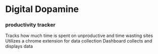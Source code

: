 # Digital Dopamine

### productivity tracker

Tracks how much time is spent on unproductive and time wasting sites
Utilizes a chrome extension for data collection
Dashboard collects and displays data
